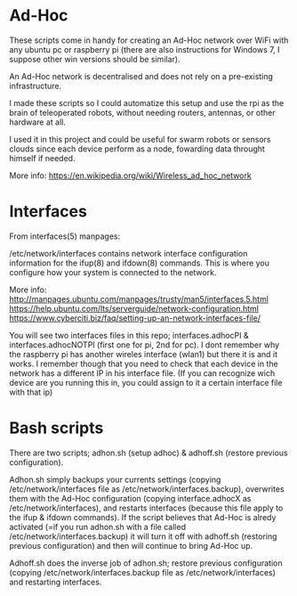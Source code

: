 # Ad-Hoc
These scripts come in handy for creating an Ad-Hoc network over WiFi with any ubuntu pc or raspberry pi (there are also instructions for Windows 7, I suppose other win versions should be similar).

An Ad-Hoc network is decentralised and does not rely on a pre-existing infrastructure.

I made these scripts so I could automatize this setup and use the rpi as the brain of teleoperated robots, without needing routers, antennas, or other hardware at all.

I used it in this project and could be useful for swarm robots or sensors clouds since each device perform as a node, fowarding data throught himself if needed.

More info: https://en.wikipedia.org/wiki/Wireless_ad_hoc_network

# Interfaces
From interfaces(5) manpages:

/etc/network/interfaces contains network interface configuration information for the ifup(8) and ifdown(8) commands. This is where you configure how your system is connected to the network.

More info: http://manpages.ubuntu.com/manpages/trusty/man5/interfaces.5.html
https://help.ubuntu.com/lts/serverguide/network-configuration.html
https://www.cyberciti.biz/faq/setting-up-an-network-interfaces-file/

You will see two interfaces files in this repo; interfaces.adhocPI & interfaces.adhocNOTPI (first one for pi, 2nd for pc).
I dont remember why the raspberry pi has another wireles interface (wlan1) but there it is and it works.
I remember though that you need to check that each device in the network has a different IP in his interface file.
(If you can recognize wich device are you running this in, you could assign to it a certain interface file with that ip)

# Bash scripts
There are two scripts; adhon.sh (setup adhoc) & adhoff.sh (restore previous configuration).

Adhon.sh simply backups your currents settings (copying /etc/network/interfaces file as /etc/network/interfaces.backup), overwrites them with the Ad-Hoc configuration (copying interface.adhocX as /etc/network/interfaces), and restarts interfaces (because this file apply to the ifup & ifdown commands). 
If the script believes that Ad-Hoc is alredy activated (=if you run adhon.sh with a file called /etc/network/interfaces.backup) it will turn it off with adhoff.sh (restoring previous configuration) and then will continue to bring Ad-Hoc up.

Adhoff.sh does the inverse job of adhon.sh; restore previous configuration (copying /etc/network/interfaces.backup file as /etc/network/interfaces) and restarting interfaces.
